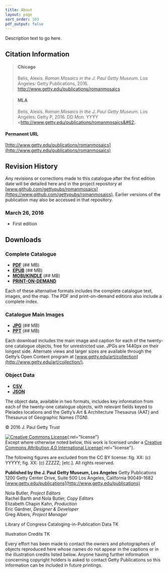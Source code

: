 ```yaml
---
title: About
layout: page
sort_order: 103
pdf_output: false
---
```


Description text to go here.

## Citation Information

> #### Chicago
> Belis, Alexis. *Roman Mosaics in the J. Paul Getty Museum*. Los Angeles: Getty Publications, 2016. http://www.getty.edu/publications/romanmosaics

> #### MLA
> Belis, Alexis. *Roman Mosaics in the J. Paul Getty Museum*. Los Angeles: Getty P, 2016. <span class="cite-current-date">DD Mon. YYYY</span> &#60;http://www.getty.edu/publications/romanmosaics&#62;.

#### Permanent URL
[http://www.getty.edu/publications/romanmosaics](http://www.getty.edu/publications/romanmosaics)

## Revision History

Any revisions or corrections made to this catalogue after the first edition date
will be detailed here and in the project repository at
[www.github.com/gettypubs/romanmosaics](https://www.github.com/gettypubs/romanmosaics). Earlier versions of the publication may also be accessed in that repository.

### March 26, 2016

- First edition

## Downloads

### Complete Catalogue

- [**PDF**](assets/downloads/RomanMosaics_Belis.pdf) (## MB)
- [**EPUB**](assets/downloads/RomanMosaics_Belis.epub) (## MB)
- [**MOBI/KINDLE**](assets/downloads/RomanMosaics_Belis.mobi) (## MB)
- [**PRINT-ON-DEMAND**](http://shop.getty.edu/products/ancient-terracottas-from-south-italy-and-sicily-in-the-j-paul-getty-museum-978-1606061237)

Each of these alternative formats includes the complete catalogue text, images, and the map. The PDF and print-on-demand editions also include a complete index.

### Catalogue Main Images

- [**JPG**](assets/downloads/RomanMosaics_Belis_Images.zip) (## MB)
- [**PPT**](assets/downloads/RomanMosaics_Belis_Images.ppt) (## MB)

Each download includes the main image and caption for each of the twenty-one catalogue objects, free for unrestricted use. JPGs are 1440px on their longest side. Alternate views and larger sizes are available through the Getty’s Open Content program at [www.getty.edu/art/collection](http://www.getty.edu/art/collection/).

### Object Data

- [**CSV**](assets/downloads/RomanMosaics_Belis_Data.csv)
- [**JSON**](assets/downloads/RomanMosaics_Belis_Data.json)

The object data, available in two formats, includes key information from each of the twenty-one catalogue objects, with relevant fields keyed to Pleiades locations and the Getty’s Art & Architecture Thesaurus (AAT) and Thesaurus of Geographic Names (TGN).

<div class="copyright">
© 2016 J. Paul Getty Trust

[![Creative Commons License](cc-by.png)](http://creativecommons.org/licenses/by/4.0/){:rel="license"}
<br />
Except where otherwise noted below, this work is licensed under a [Creative Commons Attribution 4.0 International License](http://creativecommons.org/licenses/by/4.0/){:rel="license"}.

The following figures are excluded from the CC BY license: fig. XX: (c) YYYYY; fig. XX: (c) ZZZZZ; [etc.]. All rights reserved.

**Published by the J. Paul Getty Museum, Los Angeles**
Getty Publications
1200 Getty Center Drive, Suite 500
Los Angeles, California 90049-1682
[www.getty.edu/publications](http://www.getty.edu/publications)

Nola Butler, *Project Editors* <br />
Rachel Barth and Nola Butler, *Copy Editors* <br />
Elizabeth Chapin Kahn, *Production* <br />
Eric Gardner, *Designer &#38; Developer* <br />
Greg Albers, *Project Manager*

<div class="loc-cip">
Library of Congress Cataloging-in-Publication Data TK
</div>

Illustration Credits TK

Every effort has been made to contact the owners and photographers of objects reproduced here whose names do not appear in the captions or in the illustration credits listed below. Anyone having further information concerning copyright holders is asked to contact Getty Publications so this information can be included in future printings.  
</div>
